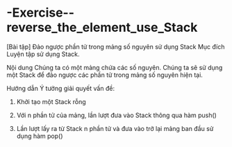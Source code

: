 # -Exercise--reverse_the_element_use_Stack
[Bài tập] Đảo ngược phần tử trong mảng số nguyên sử dụng Stack
Mục đích
Luyện tập sử dụng Stack.

Nội dung
Chúng ta có một mảng chứa các số nguyên. Chúng ta sẽ sử dụng một Stack để đảo ngược các phần tử trong mảng số nguyên hiện tại.

Hướng dẫn
Ý tưởng giải quyết vấn đề:

1. Khởi tạo một Stack rỗng

2. Với n phần tử của mảng, lần lượt đưa vào Stack thông qua hàm push()

3. Lần lượt lấy ra từ Stack n phần tử và đưa vào trở lại mảng ban đầu sử dụng hàm pop()